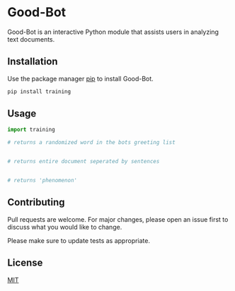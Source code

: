 # Good-Bot

Good-Bot is an interactive Python module that assists users in analyzing text documents.

## Installation

Use the package manager [pip](https://pip.pypa.io/en/stable/) to install Good-Bot.

```bash
pip install training
```

## Usage

```python
import training

# returns a randomized word in the bots greeting list 


# returns entire document seperated by sentences


# returns 'phenomenon'

```

## Contributing
Pull requests are welcome. For major changes, please open an issue first to discuss what you would like to change.

Please make sure to update tests as appropriate.

## License
[MIT](https://choosealicense.com/licenses/mit/)